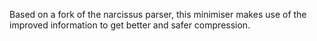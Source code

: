 Based on a fork of the narcissus parser, this minimiser makes use of the improved information to get better and safer compression.